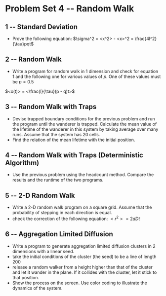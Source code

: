 # Problem Set 4 -- Random Walk

## 1 -- Standard Deviation
- Prove the following equation: $\sigma^2 = <x^2> - <x>^2 = \frac{4l^2}{\tau}pqt$

## 2 -- Random Walk
- Write a program for random walk in 1 dimension and check for equation 1 and the following one
for various values of $p$. One of these values must be $p = 0.5$

$<x(t)> = <\frac{l}{\tau}(p - q)t>$

## 3 -- Random Walk with Traps
- Devise trapped boundary conditions for the previous problem and 
run the program until the wanderer is trapped. Calculate the mean value of the lifetime of the 
wanderer in this system by taking average over many runs. Assume that the system has 20 cells.
- Find the relation of the mean lifetime with the initial position.

## 4 -- Random Walk with Traps (Deterministic Algorithm)
- Use the previous problem using the headcount method. Compare the results and the runtime of the two programs.

## 5 -- 2-D Random Walk
- Write a 2-D random walk program on a square grid. Assume that the probability of stepping in each 
direction is equal.
- check the correction of the following equation: $<r^2> = 2dDt$

## 6 -- Aggregation Limited Diffusion
- Write a program to generate aggregation limited diffusion clusters in 2 dimensions with a linear seed.
- take the initial conditions of the cluster (the seed) to be a line of length 200
- release a random  walker from a height higher than that of the cluster and let 
it wander in the plane. If it collides with the cluster, let it stick to that position.
- Show the process on the screen. Use color coding to illustrate the dynamics of the system.


